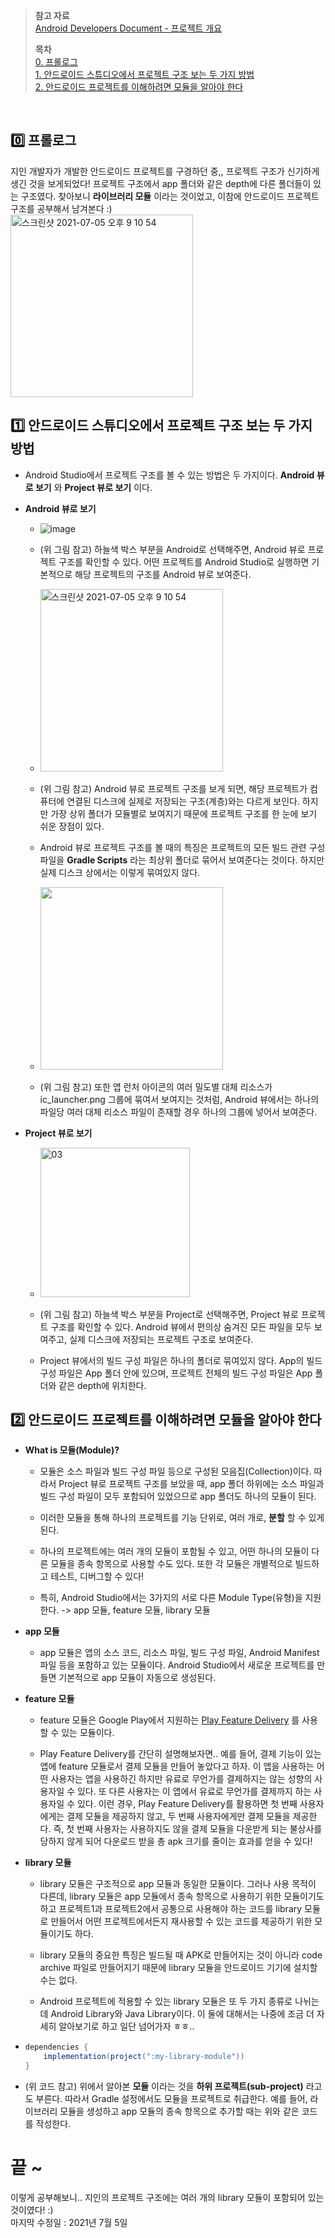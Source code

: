 <!-- ---
layout: post
title: "[안드로이드] 안드로이드 프로젝트 구조(Android Project Structure)"
date: 2021-07-05 18:34:10 +0700
categories: [안드로이드]
--- -->

> __참고 자료__  
> [Android Developers Document - 프로젝트 개요](https://developer.android.com/studio/projects?hl=ko)
>
> __목차__  
> [0. 프롤로그](#0)  
> [1. 안드로이드 스튜디오에서 프로젝트 구조 보는 두 가지 방법](#1)  
> [2. 안드로이드 프로젝트를 이해하려면 모듈을 알아야 한다](#2)
<br>

## 0️⃣ 프롤로그<a id="0"></a>

지인 개발자가 개발한 안드로이드 프로젝트를 구경하던 중,, 프로젝트 구조가 신기하게 생긴 것을 보게되었다! 프로젝트 구조에서 app 폴더와 같은 depth에 다른 폴더들이 있는 구조였다. 찾아보니 __라이브러리 모듈__ 이라는 것이었고, 이참에 안드로이드 프로젝트 구조를 공부해서 남겨본다 :)  
<img width="292" alt="스크린샷 2021-07-05 오후 9 10 54" src="https://user-images.githubusercontent.com/31889335/124469604-88edf200-ddd5-11eb-8190-dcec8cf496e0.png">

## 1️⃣ 안드로이드 스튜디오에서 프로젝트 구조 보는 두 가지 방법<a id="1"></a>

* Android Studio에서 프로젝트 구조를 볼 수 있는 방법은 두 가지이다. __Android 뷰로 보기__ 와 __Project 뷰로 보기__ 이다.

* __Android 뷰로 보기__

  * ![image](https://user-images.githubusercontent.com/31889335/124470178-42e55e00-ddd6-11eb-9b74-ec18f0196eac.png)

  * (위 그림 참고) 하늘색 박스 부분을 Android로 선택해주면, Android 뷰로 프로젝트 구조를 확인할 수 있다. 어떤 프로젝트를 Android Studio로 실행하면 기본적으로 해당 프로젝트의 구조를 Android 뷰로 보여준다.

  * <img width="292" alt="스크린샷 2021-07-05 오후 9 10 54" src="https://user-images.githubusercontent.com/31889335/124471474-db301280-ddd7-11eb-8c48-814b7064e1a2.png" />    

  * (위 그림 참고) Android 뷰로 프로젝트 구조를 보게 되면, 해당 프로젝트가 컴퓨터에 연결된 디스크에 실제로 저장되는 구조(계층)와는 다르게 보인다. 하지만 가장 상위 폴더가 모듈별로 보여지기 때문에 프로젝트 구조를 한 눈에 보기 쉬운 장점이 있다.

  * Android 뷰로 프로젝트 구조를 볼 때의 특징은 프로젝트의 모든 빌드 관련 구성 파일을 __Gradle Scripts__ 라는 최상위 폴더로 묶어서 보여준다는 것이다. 하지만 실제 디스크 상에서는 이렇게 묶여있지 않다.

  * <img width="292" alt="" src="https://user-images.githubusercontent.com/31889335/124473428-4844a780-ddda-11eb-829f-2a48464b6266.png" />

  * (위 그림 참고) 또한 앱 런처 아이콘의 여러 밀도별 대체 리소스가 ic_launcher.png 그룹에 묶여서 보여지는 것처럼, Android 뷰에서는 하나의 파일당 여러 대체 리소스 파일이 존재할 경우 하나의 그룹에 넣어서 보여준다.

* __Project 뷰로 보기__

  * <img width="239" alt="03" src="https://user-images.githubusercontent.com/31889335/124474975-23513400-dddc-11eb-9189-7298220c9e64.png">

  * (위 그림 참고) 하늘색 박스 부분을 Project로 선택해주면, Project 뷰로 프로젝트 구조를 확인할 수 있다. Android 뷰에서 편의상 숨겨진 모든 파일을 모두 보여주고, 실제 디스크에 저장되는 프로젝트 구조로 보여준다.

  * Project 뷰에서의 빌드 구성 파일은 하나의 폴더로 묶여있지 않다. App의 빌드 구성 파일은 App 폴더 안에 있으며, 프로젝트 전체의 빌드 구성 파일은 App 폴더와 같은 depth에 위치한다.

## 2️⃣ 안드로이드 프로젝트를 이해하려면 모듈을 알아야 한다<a id="2"></a>

* __What is 모듈(Module)?__

  * 모듈은 소스 파일과 빌드 구성 파일 등으로 구성된 모음집(Collection)이다. 따라서 Project 뷰로 프로젝트 구조를 보았을 때, app 폴더 하위에는 소스 파일과 빌드 구성 파일이 모두 포함되어 있었으므로 app 폴더도 하나의 모듈이 된다.
  
  * 이러한 모듈을 통해 하나의 프로젝트를 기능 단위로, 여러 개로, __분할__ 할 수 있게 된다.

  * 하나의 프로젝트에는 여러 개의 모듈이 포함될 수 있고, 어떤 하나의 모듈이 다른 모듈을 종속 항목으로 사용할 수도 있다. 또한 각 모듈은 개별적으로 빌드하고 테스트, 디버그할 수 있다!

  * 특히, Android Studio에서는 3가지의 서로 다른 Module Type(유형)을 지원한다. -> app 모듈, feature 모듈, library 모듈

* __app 모듈__

  * app 모듈은 앱의 소스 코드, 리소스 파일, 빌드 구성 파일, Android Manifest 파일 등을 포함하고 있는 모듈이다. Android Studio에서 새로운 프로젝트를 만들면 기본적으로 app 모듈이 자동으로 생성된다.

* __feature 모듈__

  * feature 모듈은 Google Play에서 지원하는 [Play Feature Delivery](https://developer.android.com/guide/app-bundle/play-feature-delivery?hl=ko) 를 사용할 수 있는 모듈이다.
   
  * Play Feature Delivery를 간단히 설명해보자면.. 예를 들어, 결제 기능이 있는 앱에 feature 모듈로서 결제 모듈을 만들어 놓았다고 하자. 이 앱을 사용하는 어떤 사용자는 앱을 사용하긴 하지만 유료로 무언가를 결제하지는 않는 성향의 사용자일 수 있다. 또 다른 사용자는 이 앱에서 유료로 무언가를 결제까지 하는 사용자일 수 있다. 이런 경우, Play Feature Delivery를 활용하면 첫 번째 사용자에게는 결제 모듈을 제공하지 않고, 두 번째 사용자에게만 결제 모듈을 제공한다. 즉, 첫 번째 사용자는 사용하지도 않을 결제 모듈을 다운받게 되는 불상사를 당하지 않게 되어 다운로드 받을 총 apk 크기를 줄이는 효과를 얻을 수 있다!

* __library 모듈__

  * library 모듈은 구조적으로 app 모듈과 동일한 모듈이다. 그러나 사용 목적이 다른데, library 모듈은 app 모듈에서 종속 항목으로 사용하기 위한 모듈이기도 하고 프로젝트1과 프로젝트2에서 공통으로 사용해야 하는 코드를 library 모듈로 만들어서 어떤 프로젝트에서든지 재사용할 수 있는 코드를 제공하기 위한 모듈이기도 하다.

  * library 모듈의 중요한 특징은 빌드될 때 APK로 만들어지는 것이 아니라 code archive 파일로 만들어지기 때문에 library 모듈을 안드로이드 기기에 설치할 수는 없다.

  * Android 프로젝트에 적용할 수 있는 library 모듈은 또 두 가지 종류로 나뉘는데 Android Library와 Java Library이다. 이 둘에 대해서는 나중에 조금 더 자세히 알아보기로 하고 일단 넘어가자 ㅎㅎ..

*   ~~~gradle
    dependencies {
        implementation(project(":my-library-module"))
    }
    ~~~

* (위 코드 참고) 위에서 알아본 __모듈__ 이라는 것을 __하위 프로젝트(sub-project)__ 라고도 부른다. 따라서 Gradle 설정에서도 모듈을 프로젝트로 취급한다. 예를 들어, 라이브러리 모듈을 생성하고 app 모듈의 종속 항목으로 추가할 때는 위와 같은 코드를 작성한다.

# 끝 ~

이렇게 공부해보니.. 지인의 프로젝트 구조에는 여러 개의 library 모듈이 포함되어 있는 것이였다! :)  
마지막 수정일 : 2021년 7월 5일
